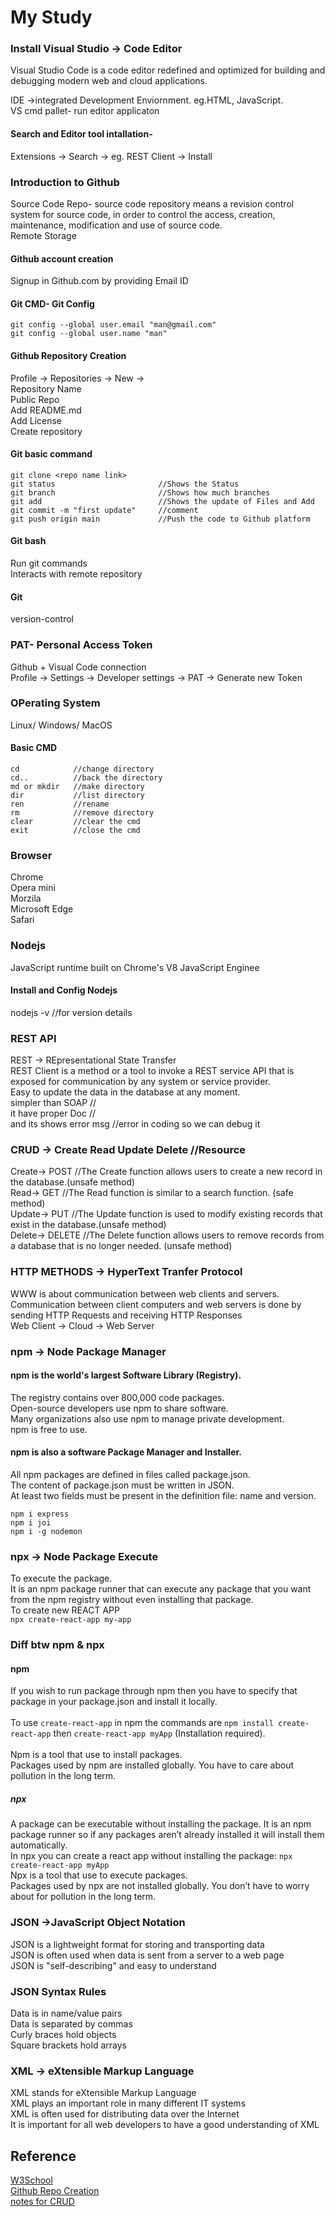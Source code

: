 # My Study
 
### Install Visual Studio -> Code Editor
Visual Studio Code is a code editor redefined and optimized for building and debugging modern web and cloud applications.

IDE ->integrated Development Enviornment. eg.HTML, JavaScript.<br />
VS cmd pallet- run editor applicaton

#### Search and Editor tool intallation-
Extensions -> Search -> eg. REST Client -> Install

### Introduction to Github
Source Code Repo- source code repository means a revision control system for source code, in order to control the access, creation, maintenance, modification and use of source code.<br />
Remote Storage

#### Github account creation 
Signup in Github.com by providing Email ID

#### Git CMD- Git Config           
```
git config --global user.email "man@gmail.com"
git config --global user.name "man"            
```

#### Github Repository Creation
Profile -> Repositories -> New -><br />
Repository Name<br />
Public Repo<br />
Add README.md<br />
Add License<br />
Create repository<br />

#### Git basic command          
```
git clone <repo name link>
git status                       //Shows the Status 
git branch                       //Shows how much branches
git add                          //Shows the update of Files and Add   
git commit -m "first update"     //comment
git push origin main             //Push the code to Github platform     
```

#### Git bash 
Run git commands<br />
Interacts with remote repository

#### Git
version-control

### PAT- Personal Access Token 
Github + Visual Code connection<br />
Profile -> Settings -> Developer settings -> PAT -> Generate new Token

### OPerating System
Linux/ Windows/ MacOS

#### Basic CMD         
```
cd            //change directory
cd..          //back the directory
md or mkdir   //make directory
dir           //list directory
ren           //rename 
rm            //remove directory
clear         //clear the cmd
exit          //close the cmd              
```

### Browser
Chrome<br />
Opera mini<br />
Morzila<br />
Microsoft Edge<br />
Safari<br />

### Nodejs
JavaScript runtime built on Chrome's V8 JavaScript Enginee

#### Install and Config Nodejs

nodejs -v       //for version details

### REST API
REST -> REpresentational State Transfer<br />
REST Client is a method or a tool to invoke a REST service API that is exposed for communication by any system or service provider.<br />
Easy to update the data in the database at any moment.<br />
simpler than SOAP           //                                                      <br />
it have proper Doc          //                                                      <br />
and its shows error msg     //error in coding so we can debug it                    <br />

### CRUD -> Create Read Update Delete   //Resource
Create-> POST        //The Create function allows users to create a new record in the database.(unsafe method)<br />
Read-> GET         //The Read function is similar to a search function. (safe method)<br />
Update-> PUT         //The Update function is used to modify existing records that exist in the database.(unsafe method)<br />
Delete-> DELETE      //The Delete function allows users to remove records from a database that is no longer needed. (unsafe method)<br />

### HTTP METHODS -> HyperText Tranfer Protocol
WWW is about communication between web clients and servers.<br />
Communication between client computers and web servers is done by sending HTTP Requests and receiving HTTP Responses<br />
Web Client -> Cloud -> Web Server<br />

### npm -> Node Package Manager

#### npm is the world's largest Software Library (Registry).
The registry contains over 800,000 code packages.<br/>
Open-source developers use npm to share software.<br/>
Many organizations also use npm to manage private development.<br/>
npm is free to use.<br/>

#### npm is also a software Package Manager and Installer.
All npm packages are defined in files called package.json.<br/>
The content of package.json must be written in JSON.<br/>
At least two fields must be present in the definition file: name and version.<br/>
```
npm i express
npm i joi 
npm i -g nodemon 
```
### npx -> Node Package Execute
To execute the package. <br />
It is an npm package runner that can execute any package that you want from the npm registry without even installing that package. <br />
To create new REACT APP <br />
``` npx create-react-app my-app ```

### Diff btw npm & npx
#### npm
If you wish to run package through npm then you have to specify that package in your package.json and install it locally. <br />	
To use `create-react-app` in npm the commands are `npm install create-react-app` then `create-react-app myApp` (Installation required).<br />	
Npm is a tool that use to install packages.	<br />
Packages used by npm are installed globally. You have to care about pollution in the long term.	<br />

##### npx
A package can be executable without installing the package. It is an npm package runner so if any packages aren’t already installed it will install them automatically. <br />
In npx you can create a react app without installing the package: ```npx create-react-app myApp```  <br />
 Npx is a tool that use to execute packages.<br />
 Packages used by npx are not installed globally. You don’t have to worry about for pollution in the long term.<br /> 

### JSON ->JavaScript Object Notation
JSON is a lightweight format for storing and transporting data<br/>
JSON is often used when data is sent from a server to a web page<br/>
JSON is "self-describing" and easy to understand<br/>

### JSON Syntax Rules
Data is in name/value pairs<br/>
Data is separated by commas<br/>
Curly braces hold objects<br/>
Square brackets hold arrays<br/>

### XML -> eXtensible Markup Language
XML stands for eXtensible Markup Language<br/>
XML plays an important role in many different IT systems<br/>
XML is often used for distributing data over the Internet<br/>
It is important for all web developers to have a good understanding of XML<br/>

## Reference 
[W3School](https://www.w3schools.com/js/default.asp)<br/>
[Github Repo Creation](https://docs.github.com/en/get-started/quickstart/create-a-repo)<br />
[notes for CRUD](https://www.sumologic.com/glossary/crud/)<br />